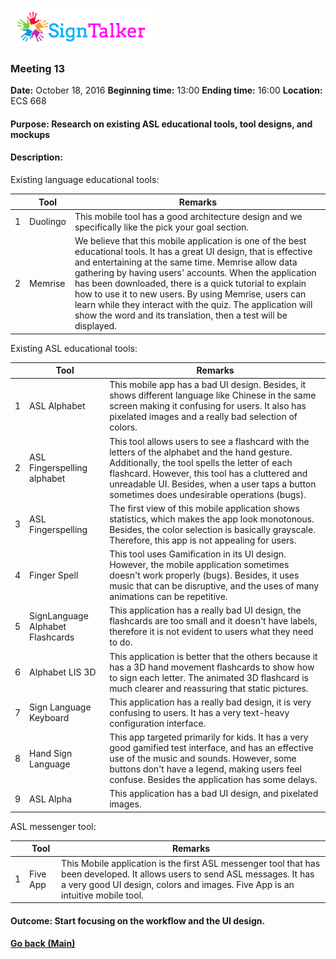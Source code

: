 ![Alt text](images/signtalkerlogo.png)

### Meeting 13

  __Date:__ October 18, 2016
  __Beginning time:__ 13:00
  __Ending time:__ 16:00
  __Location:__ ECS 668  

#### Purpose: Research on existing ASL educational tools, tool designs, and mockups

#### Description: 

Existing language educational tools: 

| | Tool | Remarks |
| ---:| ---------- | -------------- |
| 1 | Duolingo | This mobile tool has a good architecture design and we specifically like the pick your goal section.  |
| 2 | Memrise | We believe that this mobile application is one of the best educational tools. It has a great UI design, that is effective and entertaining at the same time. Memrise allow data gathering by having users' accounts. When the application has been downloaded, there is a quick tutorial to explain how to use it to new users. By using Memrise, users can learn while they interact with the quiz. The application will show the word and its translation, then a test will be displayed. |

Existing ASL educational tools:

| | Tool | Remarks |
| ---:| ---------- | -------------- |
| 1 | ASL Alphabet | This mobile app has a bad UI design. Besides, it shows different language like Chinese in the same screen making it confusing for users. It also has pixelated images and a really bad selection of colors.  |
| 2 | ASL Fingerspelling alphabet | This tool allows users to see a flashcard with the letters of the alphabet and the hand gesture. Additionally, the tool spells the letter of each flashcard. However, this tool has a cluttered and unreadable UI. Besides, when a user taps a button sometimes does undesirable operations (bugs). |
| 3 | ASL Fingerspelling | The first view of this mobile application shows statistics, which makes the app look monotonous. Besides, the color selection is basically grayscale. Therefore, this app is not appealing for users.  |
| 4 | Finger Spell | This tool uses Gamification in its UI design. However, the mobile application sometimes doesn't work properly (bugs). Besides, it uses music that can be disruptive, and the uses of many animations can be repetitive. |
| 5 | SignLanguage Alphabet Flashcards | This application has a really bad UI design, the flashcards are too small and it doesn't have labels, therefore it is not evident to users what they need to do. |
| 6 | Alphabet LIS 3D | This application is better that the others because it has a 3D hand movement flashcards to show how to sign each letter. The animated 3D flashcard is much clearer and reassuring that static pictures. |
| 7 | Sign Language Keyboard | This application has a really bad design, it is very confusing to users. It has a very text-heavy configuration interface. |
| 8 | Hand Sign Language | This app targeted primarily for kids. It has a very good gamified test interface, and has an effective use of the music and sounds. However, some buttons don't have a legend, making users feel confuse. Besides the application has some delays. |
| 9 | ASL Alpha | This application has a bad UI design, and pixelated images. |

ASL messenger tool:

| | Tool | Remarks |
| ---:| ---------- | -------------- |
| 1 | Five App | This Mobile application is the first ASL messenger tool that has been developed. It allows users to send ASL messages. It has a very good UI design, colors and images. Five App is an intuitive mobile tool.  |

#### Outcome: Start focusing on the workflow and the UI design.

#### [Go back (Main)](https://github.com/TaniaFerman/SignTalker)